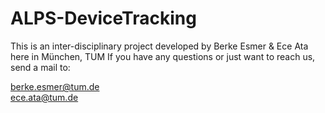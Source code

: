 # ALPS-DeviceTracking
This is an inter-disciplinary project developed by Berke Esmer &amp; Ece Ata here in München, TUM
If you have any questions or just want to reach us, send a mail to:

<berke.esmer@tum.de>   
<ece.ata@tum.de>
